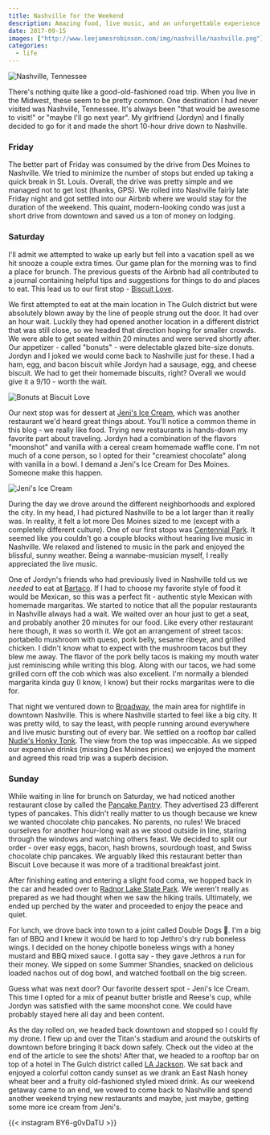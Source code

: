 ```yaml
---
title: Nashville for the Weekend
description: Amazing food, live music, and an unforgettable experience.
date: 2017-09-15
images: ["http://www.leejamesrobinson.com/img/nashville/nashville.png"]
categories:
  - life
---
```


![Nashville, Tennessee](/img/nashville/nashville.png)

There's nothing quite like a good-old-fashioned road trip. When you live in the Midwest, these seem to be pretty common. One destination I had never visited was Nashville, Tennessee. It's always been "that would be awesome to visit!" or "maybe I'll go next year". My girlfriend (Jordyn) and I finally decided to go for it and made the short 10-hour drive down to Nashville. 

### Friday
The better part of Friday was consumed by the drive from Des Moines to Nashville. We tried to minimize the number of stops but ended up taking a quick break in St. Louis. Overall, the drive was pretty simple and we managed not to get lost (thanks, GPS). We rolled into Nashville fairly late Friday night and got settled into our Airbnb where we would stay for the duration of the weekend. This quaint, modern-looking condo was just a short drive from downtown and saved us a ton of money on lodging. 

### Saturday
I'll admit we attempted to wake up early but fell into a vacation spell as we hit snooze a couple extra times. Our game plan for the morning was to find a place for brunch. The previous guests of the Airbnb had all contributed to a journal containing helpful tips and suggestions for things to do and places to eat. This lead us to our first stop - [Biscuit Love](http://biscuitlove.com/). 

We first attempted to eat at the main location in The Gulch district but were absolutely blown away by the line of people strung out the door. It had over an hour wait. Luckily they had opened another location in a different district that was still close, so we headed that direction hoping for smaller crowds. We were able to get seated within 20 minutes and were served shortly after. Our appetizer - called "bonuts" - were delectable glazed bite-size donuts. Jordyn and I joked we would come back to Nashville just for these. I had a ham, egg, and bacon biscuit while Jordyn had a sausage, egg, and cheese biscuit. We had to get their homemade biscuits, right? Overall we would give it a 9/10 - worth the wait.

![Bonuts at Biscuit Love](/img/nashville/bonuts.jpg)

Our next stop was for dessert at [Jeni's Ice Cream](https://jenis.com/), which was another restaurant we'd heard great things about. You'll notice a common theme in this blog - we really like food. Trying new restaurants is hands-down my favorite part about traveling. Jordyn had a combination of the flavors "moonshot" and vanilla with a cereal cream homemade waffle cone. I'm not much of a cone person, so I opted for their "creamiest chocolate" along with vanilla in a bowl. I demand a Jeni's Ice Cream for Des Moines. Someone make this happen.

![Jeni's Ice Cream](/img/nashville/ice-cream.jpg)

During the day we drove around the different neighborhoods and explored the city. In my head, I had pictured Nashville to be a lot larger than it really was. In reality, it felt a lot more Des Moines sized to me (except with a completely different culture). One of our first stops was [Centennial Park](https://www.nashville.gov/Parks-and-Recreation/Parks/Centennial-Park.aspx). It seemed like you couldn't go a couple blocks without hearing live music in Nashville. We relaxed and listened to music in the park and enjoyed the blissful, sunny weather. Being a wannabe-musician myself, I really appreciated the live music.

One of Jordyn's friends who had previously lived in Nashville told us we *needed* to eat at [Bartaco](https://bartaco.com/). If I had to choose my favorite style of food it would be Mexican, so this was a perfect fit - authentic style Mexican with homemade margaritas. We started to notice that all the popular restaurants in Nashville always had a wait. We waited over an hour just to get a seat, and probably another 20 minutes for our food. Like every other restaurant here though, it was so worth it. We got an arrangement of street tacos: portabello mushroom with queso, pork belly, sesame ribeye, and grilled chicken. I didn't know what to expect with the mushroom tacos but they blew me away. The flavor of the pork belly tacos is making my mouth water just reminiscing while writing this blog. Along with our tacos, we had some grilled corn off the cob which was also excellent. I'm normally a blended margarita kinda guy (I know, I know) but their rocks margaritas were to die for. 

That night we ventured down to [Broadway](http://www.visitmusiccity.com/visitors/honkytonkhighway), the main area for nightlife in downtown Nashville. This is where Nashville started to feel like a big city. It was pretty wild, to say the least, with people running around everywhere and live music bursting out of every bar. We settled on a rooftop bar called [Nudie's Honky Tonk](https://www.nudieshonkytonk.com/). The view from the top was impeccable. As we sipped our expensive drinks (missing Des Moines prices) we enjoyed the moment and agreed this road trip was a superb decision. 


### Sunday
While waiting in line for brunch on Saturday, we had noticed another restaurant close by called the [Pancake Pantry](http://www.thepancakepantry.com/). They advertised 23 different types of pancakes. This didn't really matter to us though because we knew we wanted chocolate chip pancakes. No parents, no rules! We braced ourselves for another hour-long wait as we stood outside in line, staring through the windows and watching others feast. We decided to split our order - over easy eggs, bacon, hash browns, sourdough toast, and Swiss chocolate chip pancakes. We arguably liked this restaurant better than Biscuit Love because it was more of a traditional breakfast joint. 

After finishing eating and entering a slight food coma, we hopped back in the car and headed over to [Radnor Lake State Park](http://tnstateparks.com/parks/about/radnor-lake). We weren't really as prepared as we had thought when we saw the hiking trails. Ultimately, we ended up perched by the water and proceeded to enjoy the peace and quiet. 

For lunch, we drove back into town to a joint called Double Dogs 🐶. I'm a big fan of BBQ and I knew it would be hard to top Jethro's dry rub boneless wings. I decided on the honey chipotle boneless wings with a honey mustard and BBQ mixed sauce. I gotta say - they gave Jethros a run for their money. We sipped on some Summer Shandies, snacked on delicious loaded nachos out of dog bowl, and watched football on the big screen. 

Guess what was next door? Our favorite dessert spot - Jeni's Ice Cream. This time I opted for a mix of peanut butter bristle and Reese's cup, while Jordyn was satisfied with the same moonshot cone. We could have probably stayed here all day and been content. 

As the day rolled on, we headed back downtown and stopped so I could fly my drone. I flew up and over the Titan's stadium and around the outskirts of downtown before bringing it back down safely. Check out the video at the end of the article to see the shots! After that, we headed to a rooftop bar on top of a hotel in The Gulch district called [LA Jackson](http://www.lajacksonbar.com/). We sat back and enjoyed a colorful cotton candy sunset as we drank an East Nash honey wheat beer and a fruity old-fashioned styled mixed drink. As our weekend getaway came to an end, we vowed to come back to Nashville and spend another weekend trying new restaurants and maybe, just maybe, getting some more ice cream from Jeni's.

{{< instagram BY6-g0vDaTU >}}